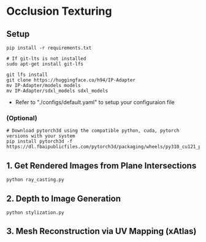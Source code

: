 # Occlusion Texturing

## Setup
```
pip install -r requirements.txt

# If git-lts is not installed
sudo apt-get install git-lfs

git lfs install
git clone https://huggingface.co/h94/IP-Adapter
mv IP-Adapter/models models
mv IP-Adapter/sdxl_models sdxl_models
```
- Refer to "./configs/default.yaml" to setup your configuraion file
### (Optional)
```
# Download pytorch3d using the compatible python, cuda, pytorch versions with your system
pip install pytorch3d -f https://dl.fbaipublicfiles.com/pytorch3d/packaging/wheels/py310_cu121_pyt210/download.html
```

## 1. Get Rendered Images from Plane Intersections
```
python ray_casting.py
```

## 2. Depth to Image Generation 
```
python stylization.py
```

## 3. Mesh Reconstruction via UV Mapping (xAtlas)